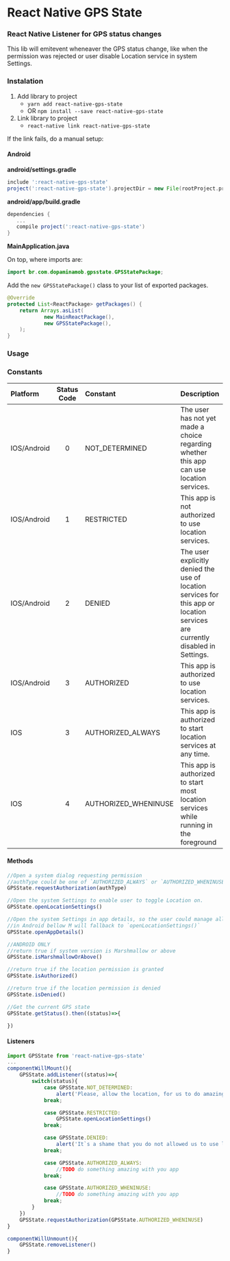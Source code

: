 # React Native GPS State

### React Native Listener for GPS status changes
This lib will emitevent wheneaver the GPS status change, like when the permission was rejected or user disable Location service in system Settings.

### Instalation
1. Add library to project
   - `yarn add react-native-gps-state`
   - OR `npm install --save react-native-gps-state`
2. Link library to project
   - `react-native link react-native-gps-state`

If the link fails, do a manual setup:

#### Android

**android/settings.gradle**

```gradle
include ':react-native-gps-state'
project(':react-native-gps-state').projectDir = new File(rootProject.projectDir, '../node_modules/react-native-gps-state/android')
```

**android/app/build.gradle**

```gradle
dependencies {
   ...
   compile project(':react-native-gps-state')
}
```

**MainApplication.java**

On top, where imports are:

```java
import br.com.dopaminamob.gpsstate.GPSStatePackage;
```

Add the `new GPSStatePackage()` class to your list of exported packages.

```java
@Override
protected List<ReactPackage> getPackages() {
    return Arrays.asList(
            new MainReactPackage(),
            new GPSStatePackage(),
    );
}
```


### Usage

### Constants
| Platform 			| Status Code 	| Constant 				| Description
| :--- 				| :---:			| :--- 					| :---
| IOS/Android		| 0 	 		| NOT_DETERMINED 		| The user has not yet made a choice regarding whether this app can use location services.
| IOS/Android		| 1 	 		| RESTRICTED 			| This app is not authorized to use location services.
| IOS/Android		| 2 	 		| DENIED 				| The user explicitly denied the use of location services for this app or location services are currently disabled in Settings.
| IOS/Android		| 3 	 		| AUTHORIZED 			| This app is authorized to use location services.
| IOS				| 3 	 		| AUTHORIZED_ALWAYS 	| This app is authorized to start location services at any time.
| IOS				| 4 	 		| AUTHORIZED_WHENINUSE 	| This app is authorized to start most location services while running in the foreground


#### Methods
```javascript
//Open a system dialog requesting permission
//authType could be one of `AUTHORIZED_ALWAYS` or `AUTHORIZED_WHENINUSE`
GPSState.requestAuthorization(authType)
```

```javascript
//Open the system Settings to enable user to toggle Location on.
GPSState.openLocationSettings()
```

```javascript
//Open the system Settings in app details, so the user could manage all permissions in the `Permissions` tab
//in Android bellow M will fallback to `openLocationSettings()`
GPSState.openAppDetails()
```

```javascript
//ANDROID ONLY
//return true if system version is Marshmallow or above
GPSState.isMarshmallowOrAbove()
```

```javascript
//return true if the location permission is granted
GPSState.isAuthorized()
```

```javascript
//return true if the location permission is denied
GPSState.isDenied()
```

```javascript
//Get the current GPS state
GPSState.getStatus().then((status)=>{

})
```

#### Listeners

```javascript
import GPSState from 'react-native-gps-state'
...
componentWillMount(){
	GPSState.addListener((status)=>{
		switch(status){
			case GPSState.NOT_DETERMINED:
				alert('Please, allow the location, for us to do amazing things for you!')
			break;

			case GPSState.RESTRICTED:
				GPSState.openLocationSettings()
			break;

			case GPSState.DENIED:
				alert('It`s a shame that you do not allowed us to use location :(')
			break;

			case GPSState.AUTHORIZED_ALWAYS:
				//TODO do something amazing with you app
			break;

			case GPSState.AUTHORIZED_WHENINUSE:
				//TODO do something amazing with you app
			break;
		}
	})
	GPSState.requestAuthorization(GPSState.AUTHORIZED_WHENINUSE)
}

componentWillUnmount(){
	GPSState.removeListener()
}
```
